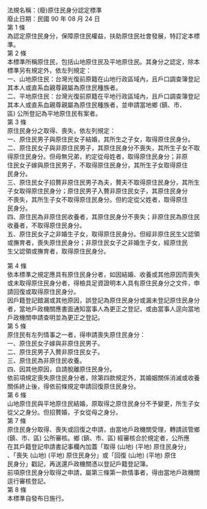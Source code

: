 法規名稱：(廢)原住民身分認定標準  
廢止日期：民國 90 年 08 月 24 日  
第 1 條  
為認定原住民身分，保障原住民權益，扶助原住民社會發展，特訂定本標  
準。  
第 2 條  
本標準所稱原住民，包括山地原住民及平地原住民。其身分之認定，除本  
標準另有規定外，依左列規定：  
一、山地原住民：台灣光復前原籍在山地行政區域內，且戶口調查簿登記  
其本人或直系血親尊親屬為原住民種族者。  
二、平地原住民：台灣光復前原籍在平地行政區域內，且戶口調查簿登記  
其本人或直系血親尊親屬為原住民種族者，並申請當地鄉 (鎮、市、  
區) 公所登記為平地原住民有案者。  
第 3 條  
原住民身分之取得、喪失，依左列規定：  
一、原住民男子與原住民女子結婚，其所生之子女，取得原住民身分。  
二、原住民女子與非原住民男子，其原住民身分不喪失，其所生子女不取  
得原住民身分。但母無兄弟，約定從母姓者，取得原住民身分；非原  
住民女子嫁與原住民男子，不取得原住民身分，其所生子女取得原住  
民身分。  
三、原住民女子招贅非原住民男子為夫，贅夫不取得原住民身分，其所生  
子女取得原住民身分；原住民男子入贅非原住民女子，其原住民身分  
不喪失，其所生子女不取得原住民身分。但約定從父姓者，取得原住  
民身分。  
四、原住民為非原住民收養者，其原住民身分不喪失；非原住民為原住民  
收養者，不取得原住民身分。  
五、原住民女子之非婚生子女，取得原住民身分。但經非原住民生父認領  
或撫育者，喪失原住民身分；非原住民女子之非婚生子女，經原住民  
生父認領或撫育者，取得原住民身分。  


第 4 條  
依本標準之規定應具有原住民身分者，如因結婚、收養或其他原因而喪失  
或未取得原住民身分者，得檢具足資證明本人具有原住民身分之文件，申  
請回復或取得原住民身分。  
因戶籍登記錯漏或其他原因，誤登記為原住民身分或漏未登記原住民身分  
者，當地戶政機關應書面通知當事人為更正之登記，或由當事人逕向當地  
戶政機關申請查明並為更正之登記。  
第 5 條  
原住民有左列情事之一者，得申請喪失原住民身分：  
一、原住民女子嫁與非原住民男子。  
二、原住民男子入贅非原住民女子。  
三、原住民為非原住民收養。  
四、因其他原因，自請脫離原住民身分。  
依前項規定喪失原住民身分者，除第四款規定外，其婚姻關係消滅或收養  
關係終止後，得依前條規定申請回復原住民身分。  
第 6 條  
山地原住民與平地原住民結婚，原取得之原住民身分不予變更，所生子女  
從父之身分。但招贅婚，子女從母之身分。  
第 7 條  
原住民身分取得、喪失或回復之申請，由當地戶政機關受理，轉請該管鄉  
(鎮、市、區) 公所審核。鄉 (鎮、市、區) 經審核合於規定者，公所應  
在其戶籍登記申請書記事欄內加蓋「取得 (山地) (平地) 原住民身分」  
、「喪失 (山地) (平地) 原住民身分」或「回復 (山地) (平地) 原住  
民身分」戳記，再送還戶政機關憑以登記戶籍登記簿。  
前項原住民身分取得之申請，屬第三條第一款情事者，得由當地戶政機關  
逕行審核登記。  
第 8 條  
本標準自發布日施行。  


